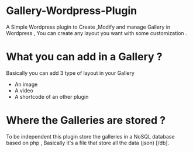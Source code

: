 # Gallery-Wordpress-Plugin
A Simple Wordpress plugin to Create ,Modify and manage Gallery in Wordpress , You can create any layout you want with some customization .
# What you can add in a Gallery ?
Basically you can add 3 type of layout in your Gallery
  - An image
  - A video
  - A shortcode of an other plugin
# Where the Galleries are stored ?
To be independent this plugin store the galleries in a NoSQL database based on php , Basically it's a file that store all the data (json) [/db].

